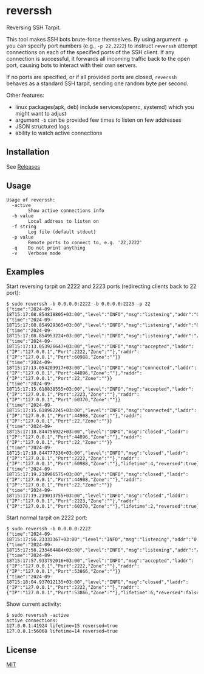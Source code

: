 # reverssh

Reversing SSH Tarpit.

This tool makes SSH bots brute-force themselves. 
By using argument `-p` you can specify port numbers (e.g., `-p 22,2222`) to instruct 
`reverssh` attempt connections on each of the specified ports of the SSH client. 
If any connection is successful, it forwards all incoming traffic back to the open port, 
causing bots to interact with their own servers.

If no ports are specified, or if all provided ports are closed, `reverssh` behaves as a standard SSH tarpit, 
sending one random byte per second.

Other features:
- linux packages(apk, deb) include services(openrc, systemd) which you might want to adjust
- argument `-b` can be provided few times to listen on few addresses
- JSON structured logs
- ability to watch active connections

## Installation

See [Releases](https://github.com/jackcvr/reverssh/releases)

## Usage

```shell
Usage of reverssh:
  -active
    	Show active connections info
  -b value
    	Local address to listen on
  -f string
    	Log file (default stdout)
  -p value
    	Remote ports to connect to, e.g. '22,2222'
  -q	Do not print anything
  -v	Verbose mode
```

## Examples

Start reversing tarpit on 2222 and 2223 ports (redirecting clients back to 22 port):

```shell
$ sudo reverssh -b 0.0.0.0:2222 -b 0.0.0.0:2223 -p 22
{"time":"2024-09-18T15:17:08.854818805+03:00","level":"INFO","msg":"listening","addr":"0.0.0.0:2223"}
{"time":"2024-09-18T15:17:08.854929365+03:00","level":"INFO","msg":"listening","addr":"0.0.0.0:2222"}
{"time":"2024-09-18T15:17:08.854953224+03:00","level":"INFO","msg":"listening","addr":"/var/run/reverssh.sock"}
{"time":"2024-09-18T15:17:13.053926647+03:00","level":"INFO","msg":"accepted","laddr":{"IP":"127.0.0.1","Port":2222,"Zone":""},"raddr":{"IP":"127.0.0.1","Port":60988,"Zone":""}}
{"time":"2024-09-18T15:17:13.054203917+03:00","level":"INFO","msg":"connected","laddr":{"IP":"127.0.0.1","Port":44896,"Zone":""},"raddr":{"IP":"127.0.0.1","Port":22,"Zone":""}}
{"time":"2024-09-18T15:17:15.618838555+03:00","level":"INFO","msg":"accepted","laddr":{"IP":"127.0.0.1","Port":2223,"Zone":""},"raddr":{"IP":"127.0.0.1","Port":60370,"Zone":""}}
{"time":"2024-09-18T15:17:15.618962245+03:00","level":"INFO","msg":"connected","laddr":{"IP":"127.0.0.1","Port":44908,"Zone":""},"raddr":{"IP":"127.0.0.1","Port":22,"Zone":""}}
{"time":"2024-09-18T15:17:18.844756922+03:00","level":"INFO","msg":"closed","laddr":{"IP":"127.0.0.1","Port":44896,"Zone":""},"raddr":{"IP":"127.0.0.1","Port":22,"Zone":""}}
{"time":"2024-09-18T15:17:18.844777336+03:00","level":"INFO","msg":"closed","laddr":{"IP":"127.0.0.1","Port":2222,"Zone":""},"raddr":{"IP":"127.0.0.1","Port":60988,"Zone":""},"lifetime":4,"reversed":true}
{"time":"2024-09-18T15:17:19.238986575+03:00","level":"INFO","msg":"closed","laddr":{"IP":"127.0.0.1","Port":44908,"Zone":""},"raddr":{"IP":"127.0.0.1","Port":22,"Zone":""}}
{"time":"2024-09-18T15:17:19.239013755+03:00","level":"INFO","msg":"closed","laddr":{"IP":"127.0.0.1","Port":2223,"Zone":""},"raddr":{"IP":"127.0.0.1","Port":60370,"Zone":""},"lifetime":2,"reversed":true}
```

Start normal tarpit on 2222 port:

```shell
$ sudo reverssh -b 0.0.0.0:2222
{"time":"2024-09-18T15:17:56.23333367+03:00","level":"INFO","msg":"listening","addr":"0.0.0.0:2222"}
{"time":"2024-09-18T15:17:56.233464484+03:00","level":"INFO","msg":"listening","addr":"/var/run/reverssh.sock"}
{"time":"2024-09-18T15:17:57.933792016+03:00","level":"INFO","msg":"accepted","laddr":{"IP":"127.0.0.1","Port":2222,"Zone":""},"raddr":{"IP":"127.0.0.1","Port":53866,"Zone":""}}
{"time":"2024-09-18T15:18:04.937012135+03:00","level":"INFO","msg":"closed","laddr":{"IP":"127.0.0.1","Port":2222,"Zone":""},"raddr":{"IP":"127.0.0.1","Port":53866,"Zone":""},"lifetime":6,"reversed":false}
```

Show current activity:

```shell
$ sudo reverssh -active
active connections:
127.0.0.1:41924 lifetime=15 reversed=true
127.0.0.1:56068 lifetime=14 reversed=true
```

## License

[MIT](https://spdx.org/licenses/MIT.html) 